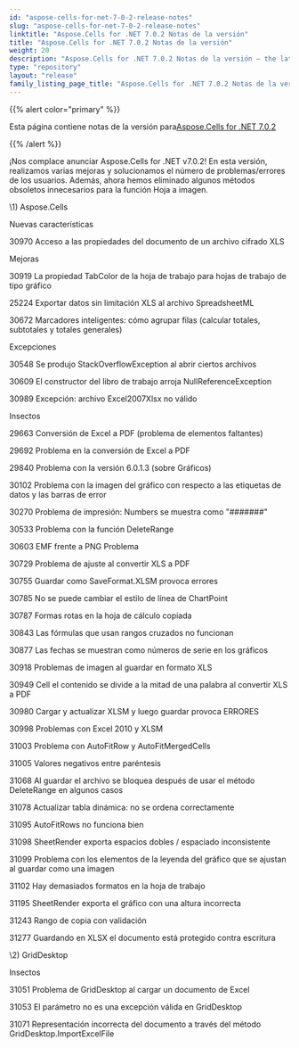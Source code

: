 ```yaml
---
id: "aspose-cells-for-net-7-0-2-release-notes"
slug: "aspose-cells-for-net-7-0-2-release-notes"
linktitle: "Aspose.Cells for .NET 7.0.2 Notas de la versión"
title: "Aspose.Cells for .NET 7.0.2 Notas de la versión"
weight: 20
description: "Aspose.Cells for .NET 7.0.2 Notas de la versión – the latest updates and fixes."
type: "repository"
layout: "release"
family_listing_page_title: "Aspose.Cells for .NET 7.0.2 Notas de la versión"
---
```

{{% alert color="primary" %}} 

 Esta página contiene notas de la versión para[Aspose.Cells for .NET 7.0.2](https://releases.aspose.com/cells/net/new-releases/aspose.cells-for-.net-7.0.2/)

{{% /alert %}} 

 ¡Nos complace anunciar Aspose.Cells for .NET v7.0.2! En esta versión, realizamos varias mejoras y solucionamos el número de problemas/errores de los usuarios. Además, ahora hemos eliminado algunos métodos obsoletos innecesarios para la función Hoja a imagen.

\1) Aspose.Cells 

 Nuevas características

 30970 Acceso a las propiedades del documento de un archivo cifrado XLS

 Mejoras

 30919 La propiedad TabColor de la hoja de trabajo para hojas de trabajo de tipo gráfico

 25224 Exportar datos sin limitación XLS al archivo SpreadsheetML

 30672 Marcadores inteligentes: cómo agrupar filas (calcular totales, subtotales y totales generales)

 Excepciones

 30548 Se produjo StackOverflowException al abrir ciertos archivos

30609 El constructor del libro de trabajo arroja NullReferenceException

 30989 Excepción: archivo Excel2007Xlsx no válido

 Insectos

 29663 Conversión de Excel a PDF (problema de elementos faltantes)

 29692 Problema en la conversión de Excel a PDF

 29840 Problema con la versión 6.0.1.3 (sobre Gráficos)

 30102 Problema con la imagen del gráfico con respecto a las etiquetas de datos y las barras de error

 30270 Problema de impresión: Numbers se muestra como "#######"

 30533 Problema con la función DeleteRange

 30603 EMF frente a PNG Problema

 30729 Problema de ajuste al convertir XLS a PDF

 30755 Guardar como SaveFormat.XLSM provoca errores

 30785 No se puede cambiar el estilo de línea de ChartPoint

 30787 Formas rotas en la hoja de cálculo copiada

 30843 Las fórmulas que usan rangos cruzados no funcionan

 30877 Las fechas se muestran como números de serie en los gráficos

 30918 Problemas de imagen al guardar en formato XLS

30949 Cell el contenido se divide a la mitad de una palabra al convertir XLS a PDF

 30980 Cargar y actualizar XLSM y luego guardar provoca ERRORES

 30998 Problemas con Excel 2010 y XLSM

 31003 Problema con AutoFitRow y AutoFitMergedCells

 31005 Valores negativos entre paréntesis

 31068 Al guardar el archivo se bloquea después de usar el método DeleteRange en algunos casos

 31078 Actualizar tabla dinámica: no se ordena correctamente

 31095 AutoFitRows no funciona bien

 31098 SheetRender exporta espacios dobles / espaciado inconsistente

 31099 Problema con los elementos de la leyenda del gráfico que se ajustan al guardar como una imagen

 31102 Hay demasiados formatos en la hoja de trabajo

 31195 SheetRender exporta el gráfico con una altura incorrecta

 31243 Rango de copia con validación

 31277 Guardando en XLSX el documento está protegido contra escritura

 \2) GridDesktop

 Insectos

 31051 Problema de GridDesktop al cargar un documento de Excel

 31053 El parámetro no es una excepción válida en GridDesktop

31071 Representación incorrecta del documento a través del método GridDesktop.ImportExcelFile
